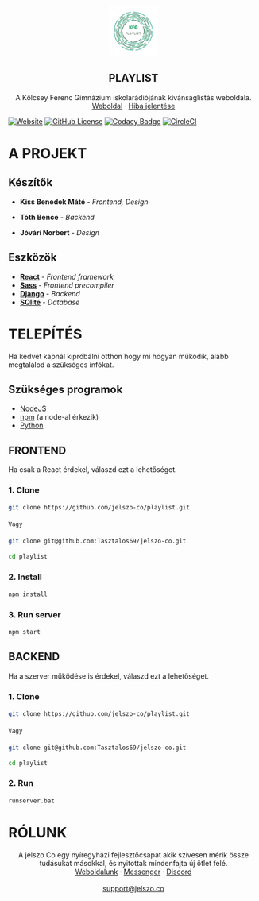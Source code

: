 

<p align="center">
<img height="100" width="100" alt=" Logo" src="public/android-chrome-512x512.png" />
  <h2 align="center">PLAYLIST</h2>

  <p align="center">
    A Kölcsey Ferenc Gimnázium iskolarádiójának kívánságlistás weboldala.
    <br />
    <a href="https://playlist.jelszo.co">Weboldal</a>
    ·
    <a href="https://github.com/jelszo-co/playlist/issues">Hiba jelentése</a>
  </p>
</p>


[![Website][website-shield]][website-url]
[![GitHub License][license-shield]][license-url]
[![Codacy Badge][codacy-shield]][codacy-url]
[![CircleCI][circleci-shield]][circleci-url]

# A PROJEKT

## Készítők

- **Kiss Benedek Máté** - <i> Frontend, Design </i>

- **Tóth Bence** - <i> Backend </i>

- **Jóvári Norbert** - <i> Design </i>

## Eszközök

* **[React](https://reactjs.org)** - <i> Frontend framework </i> 
* **[Sass](https://sass-lang.com/)** - <i> Frontend precompiler </i>
* **[Django](https://www.djangoproject.com)** - <i> Backend </i>
* **[SQlite](https://www.sqlite.org/index.html)** - <i> Database </i>


# TELEPÍTÉS
Ha kedvet kapnál kipróbálni otthon hogy mi hogyan működik, alább megtalálod a szükséges infókat. 


## Szükséges programok
* [NodeJS](https://nodejs.org/en/download/)
* [npm](https://www.npmjs.com/) (a node-al érkezik)
* [Python](https://www.python.org/)

## FRONTEND
Ha csak a React érdekel, válaszd ezt a lehetőséget.

### 1. Clone
```sh
git clone https://github.com/jelszo-co/playlist.git

Vagy

git clone git@github.com:Tasztalos69/jelszo-co.git
```

```sh
cd playlist
```

### 2. Install
```sh
npm install
```

### 3. Run server

```sh
npm start
```
## BACKEND
Ha a szerver működése is érdekel, válaszd ezt a lehetőséget.


### 1. Clone
```sh
git clone https://github.com/jelszo-co/playlist.git

Vagy

git clone git@github.com:Tasztalos69/jelszo-co.git
```

```sh
cd playlist
```

### 2. Run
```sh
runserver.bat
```

# RÓLUNK
<p align="center">
A jelszo Co egy nyíregyházi fejlesztőcsapat akik szívesen mérik össze tudásukat másokkal, és nyitottak mindenfajta új ötlet felé.
<br />
<a href="https://jelszo.co">Weboldalunk</a>
·
<a href="https://m.me/jelszoco">Messenger</a>
·
<a href="https://discord.gg/akeTTJy">Discord</a>

<br />
<br />
<a href="mailto:support@jelszo.co">support@jelszo.co</a>
</p>

<!-- MARKDOWN LINKS & IMAGES -->
<!-- https://www.markdownguide.org/basic-syntax/#reference-style-links -->
[website-shield]: https://img.shields.io/website/https/playlist.jelszo.co?down_message=offline&label=Website&up_message=online&style=flat-square
[website-url]: https://playlist.jelszo.co

[license-shield]: https://img.shields.io/github/license/jelszo-co/playlist?style=flat-square
[license-url]: https://github.com/jelszo-co/playlist/blob/master/LICENSE

[codacy-shield]: https://img.shields.io/codacy/grade/9e9795bb33684fceab718f899fbd476c?style=flat-square
[codacy-url]: https://app.codacy.com/app/Tasztalos69/playlist?utm_source=github.com&utm_medium=referral&utm_content=Tasztalos69/playlist&utm_campaign=Badge_Grade_Settings

[circleci-shield]: https://circleci.com/gh/jelszo-co/playlist/tree/master.svg?style=svg
[circleci-url]: https://circleci.com/gh/jelszo-co/playlist/tree/master